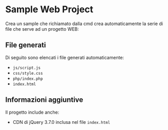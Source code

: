# Sample Web Project

Crea un sample che richiamato dalla cmd crea automaticamente la serie di file che serve ad un progetto WEB:

## File generati

Di seguito sono elencati i file generati automaticamente:

- `js/script.js`
- `css/style.css`
- `php/index.php`
- `index.html`

## Informazioni aggiuntive

Il progetto include anche:

- CDN di jQuery 3.7.0 inclusa nel file `index.html`

